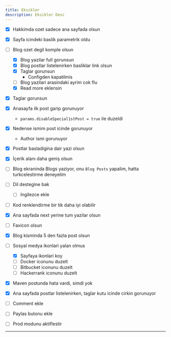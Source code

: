 ```yaml
---
title: Eksikler
description: Eksikler Desc
---
```


- [x] Hakkimda ozet sadece ana sayfada olsun
- [x] Sayfa icindeki baslik parametrik oldu
- [ ] Blog ozet degil komple olsun
    - [x] Blog yazilar full gorunsun
    - [x] Blog postlar listelenirken basliklar link olsun
    - [x] Taglar gorunsun
        - Configden kapatilmis
    - [ ] Blog yazilari arasindaki ayrim cok flu
    - [x] Read more eklensin
- [x] Taglar gorunsun
- [x] Anasayfa ilk post garip gorunuyor
  - `params.disableSpecial1stPost = true` ile duzeldi
- [x] Nedense ismim post icinde gorunuyor
  - Author ismi gorunuyor
- [x] Postlar basladigina dair yazi olsun
- [x] İçerik alanı daha geniş olsun
- [ ] Blog ekraninda Blogs yaziyor, onu `Blog Posts` yapalim, hatta turkcelestirme deneyelim
- [ ] Dil destegine bak
   - [ ] Ingilezce ekle
- [ ] Kod renklendirme bir tik daha iyi olabilir
- [x] Ana sayfada next yerine tum yazilar olsun
- [ ] Favicon olsun
- [x] Blog kisminda 5 den fazla post olsun
- [ ] Sosyal medya ikonlari yalan olmus
  - [x] Sayfaya ikonlari koy
  - [ ] Docker iconunu duzelt
  - [ ] Bitbucket iconunu duzelt
  - [ ] Hackerrank iconunu duzelt
- [x] Maven postunda hata vardi, simdi yok
- [x] Ana sayfada postlar listelenirken, taglar kutu icinde cirkin gorunuyor
- [ ] Comment ekle
- [ ] Paylas butonu ekle
- [ ] Prod modunu aktiflestir



---





